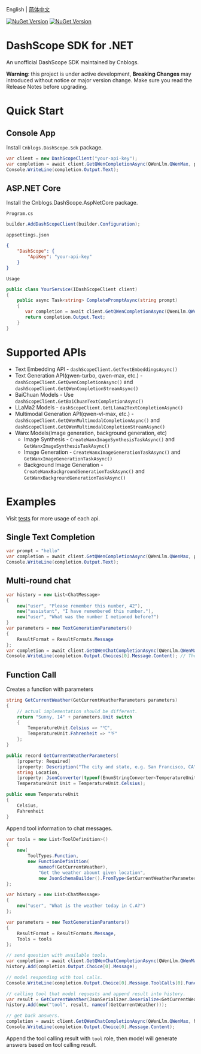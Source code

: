English | [简体中文](https://github.com/cnblogs/dashscope-sdk/blob/main/README.zh-Hans.md)

[![NuGet Version](https://img.shields.io/nuget/v/Cnblogs.DashScope.Sdk?style=flat&logo=nuget&label=Cnblogs.DashScope.Sdk&link=https%3A%2F%2Fwww.nuget.org%2Fpackages%2FCnblogs.DashScope.Sdk)](https://www.nuget.org/packages/Cnblogs.DashScope.Sdk)
[![NuGet Version](https://img.shields.io/nuget/v/Cnblogs.DashScope.AspNetCore?style=flat&logo=nuget&label=Cnblogs.DashScope.AspNetCore&link=https%3A%2F%2Fwww.nuget.org%2Fpackages%2FCnblogs.DashScope.AspNetCore)](https://www.nuget.org/packages/Cnblogs.DashScope.AspNetCore)

# DashScope SDK for .NET

An unofficial DashScope SDK maintained by Cnblogs.

**Warning**: this project is under active development, **Breaking Changes** may introduced without notice or major version change. Make sure you read the Release Notes before upgrading.

# Quick Start

## Console App

Install `Cnblogs.DashScope.Sdk` package.

```csharp
var client = new DashScopeClient("your-api-key");
var completion = await client.GetQWenCompletionAsync(QWenLlm.QWenMax, prompt);
Console.WriteLine(completion.Output.Text);
```

## ASP.NET Core

Install the Cnblogs.DashScope.AspNetCore package.

`Program.cs`
```csharp
builder.AddDashScopeClient(builder.Configuration);
```

`appsettings.json`
```json
{
    "DashScope": {
        "ApiKey": "your-api-key"
    }
}
```

`Usage`
```csharp
public class YourService(IDashScopeClient client)
{
    public async Task<string> CompletePromptAsync(string prompt)
    {
       var completion = await client.GetQWenCompletionAsync(QWenLlm.QWenMax, prompt);
       return completion.Output.Text;
    }
}
```

# Supported APIs

- Text Embedding API - `dashScopeClient.GetTextEmbeddingsAsync()`
- Text Generation API(qwen-turbo, qwen-max, etc.) - `dashScopeClient.GetQwenCompletionAsync()` and `dashScopeClient.GetQWenCompletionStreamAsync()`
- BaiChuan Models - Use `dashScopeClient.GetBaiChuanTextCompletionAsync()`
- LLaMa2 Models - `dashScopeClient.GetLlama2TextCompletionAsync()`
- Multimodal Generation API(qwen-vl-max, etc.) - `dashScopeClient.GetQWenMultimodalCompletionAsync()` and `dashScopeClient.GetQWenMultimodalCompletionStreamAsync()`
- Wanx Models(Image generation, background generation, etc)
  - Image Synthesis - `CreateWanxImageSynthesisTaskAsync()` and `GetWanxImageSynthesisTaskAsync()`
  - Image Generation - `CreateWanxImageGenerationTaskAsync()` and `GetWanxImageGenerationTaskAsync()`
  - Background Image Generation - `CreateWanxBackgroundGenerationTaskAsync()` and `GetWanxBackgroundGenerationTaskAsync()`


# Examples

Visit [tests](./test) for more usage of each api.

## Single Text Completion

```csharp
var prompt = "hello"
var completion = await client.GetQWenCompletionAsync(QWenLlm.QWenMax, prompt);
Console.WriteLine(completion.Output.Text);
```

## Multi-round chat

```csharp
var history = new List<ChatMessage>
{
    new("user", "Please remember this number, 42"),
    new("assistant", "I have remembered this number."),
    new("user", "What was the number I metioned before?")
}
var parameters = new TextGenerationParameters()
{
    ResultFormat = ResultFormats.Message
};
var completion = await client.GetQWenChatCompletionAsync(QWenLlm.QWenMax, history, parameters);
Console.WriteLine(completion.Output.Choices[0].Message.Content); // The number is 42
```

## Function Call

Creates a function with parameters

```csharp
string GetCurrentWeather(GetCurrentWeatherParameters parameters)
{
    // actual implementation should be different.
    return "Sunny, 14" + parameters.Unit switch
    {
        TemperatureUnit.Celsius => "℃",
        TemperatureUnit.Fahrenheit => "℉"
    };
}

public record GetCurrentWeatherParameters(
    [property: Required]
    [property: Description("The city and state, e.g. San Francisco, CA")]
    string Location,
    [property: JsonConverter(typeof(EnumStringConverter<TemperatureUnit>))]
    TemperatureUnit Unit = TemperatureUnit.Celsius);

public enum TemperatureUnit
{
    Celsius,
    Fahrenheit
}
```

Append tool information to chat messages.

```csharp
var tools = new List<ToolDefinition>()
{
    new(
        ToolTypes.Function,
        new FunctionDefinition(
            nameof(GetCurrentWeather),
            "Get the weather abount given location",
            new JsonSchemaBuilder().FromType<GetCurrentWeatherParameters>().Build()))
};

var history = new List<ChatMessage>
{
    new("user", "What is the weather today in C.A?")
};

var parameters = new TextGenerationParamters()
{
    ResultFormat = ResultFormats.Message,
    Tools = tools
};

// send question with available tools.
var completion = await client.GetQWenChatCompletionAsync(QWenLlm.QWenMax, history, parameters);
history.Add(completion.Output.Choice[0].Message);

// model responding with tool calls.
Console.WriteLine(completion.Output.Choice[0].Message.ToolCalls[0].Function.Name); // GetCurrentWeather

// calling tool that model requests and append result into history.
var result = GetCurrentWeather(JsonSerializer.Deserialize<GetCurrentWeatherParameters>(completion.Output.Choice[0].Message.ToolCalls[0].Function.Arguments));
history.Add(new("tool", result, nameof(GetCurrentWeather)));

// get back answers.
completion = await client.GetQWenChatCompletionAsync(QWenLlm.QWenMax, history, parameters);
Console.WriteLine(completion.Output.Choice[0].Message.Content);
```

Append the tool calling result with `tool` role, then model will generate answers based on tool calling result.
